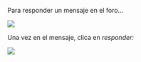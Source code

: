 Para responder un mensaje en el foro...

![](https://rawcdn.githack.com/catedu/faq-aularagon/bc4b5871abac39bc2db4c34ed152230b9b7993d7/assets/Selección_392.png)

Una vez en el mensaje, clica en _responder:_

![](https://rawcdn.githack.com/catedu/faq-aularagon/bc4b5871abac39bc2db4c34ed152230b9b7993d7/assets/Selección_391.png)

